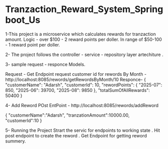 # Tranzaction_Reward_System_Springboot_Us
1-This project is a microservice which calculates rewards for tranzaction amount.
  Logic - over $100 - 2 reward points per doller. 
  In range of $50-100 - 1 reward point per doller.

2- The project follows the controller - service - repository layer artechiture .

3- sample request - responce Models.

 Request - Get Endpoint request customer id for rewords By Month - http://localhost:8085/rewords/getRewordsByMonth/10
 Responce-
  {
  "customerName": "Adarsh",
  "customerId": 10,
  "rewordPoints": {
  "2025-07": 850,
  "2025-06": 39700,
  "2025-08": 9850
  },
  "totalSumOfAllRewards": 50400
  }


4- Add Reword POst EntPoint - http://localhost:8085/rewords/addReword

 {
  "customerName":"Adarsh",
  "tranzationAmount":10000.00,
   "customerId":10
 }

5- Running the Project 
   Strart the servic for endpoints to working state .
   Hit post endpoint to create the reword .
   Get Endpoint for getting reword summery.

